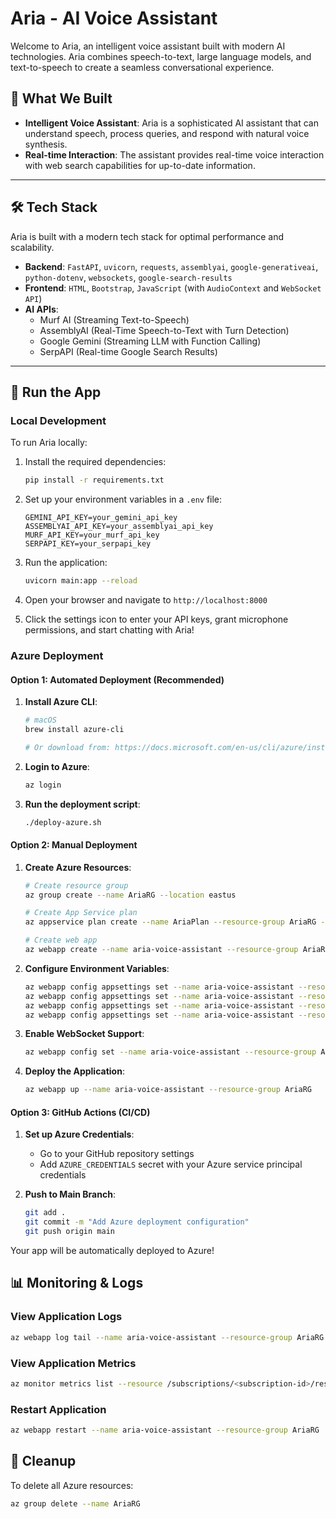 # Aria - AI Voice Assistant

Welcome to Aria, an intelligent voice assistant built with modern AI technologies. Aria combines speech-to-text, large language models, and text-to-speech to create a seamless conversational experience.

## 🧠 What We Built

  * **Intelligent Voice Assistant**: Aria is a sophisticated AI assistant that can understand speech, process queries, and respond with natural voice synthesis.
  * **Real-time Interaction**: The assistant provides real-time voice interaction with web search capabilities for up-to-date information.

-----

## 🛠 Tech Stack

Aria is built with a modern tech stack for optimal performance and scalability.

  * **Backend**: `FastAPI`, `uvicorn`, `requests`, `assemblyai`, `google-generativeai`, `python-dotenv`, `websockets`, `google-search-results`
  * **Frontend**: `HTML`, `Bootstrap`, `JavaScript` (with `AudioContext` and `WebSocket API`)
  * **AI APIs**:
      * Murf AI (Streaming Text-to-Speech)
      * AssemblyAI (Real-Time Speech-to-Text with Turn Detection)
      * Google Gemini (Streaming LLM with Function Calling)
      * SerpAPI (Real-time Google Search Results)

-----

## 🚀 Run the App

### Local Development

To run Aria locally:

1. Install the required dependencies:
   ```bash
   pip install -r requirements.txt
   ```

2. Set up your environment variables in a `.env` file:
   ```
   GEMINI_API_KEY=your_gemini_api_key
   ASSEMBLYAI_API_KEY=your_assemblyai_api_key
   MURF_API_KEY=your_murf_api_key
   SERPAPI_KEY=your_serpapi_key
   ```

3. Run the application:
   ```bash
   uvicorn main:app --reload
   ```

4. Open your browser and navigate to `http://localhost:8000`

5. Click the settings icon to enter your API keys, grant microphone permissions, and start chatting with Aria!

### Azure Deployment

#### Option 1: Automated Deployment (Recommended)

1. **Install Azure CLI**:
   ```bash
   # macOS
   brew install azure-cli
   
   # Or download from: https://docs.microsoft.com/en-us/cli/azure/install-azure-cli
   ```

2. **Login to Azure**:
   ```bash
   az login
   ```

3. **Run the deployment script**:
   ```bash
   ./deploy-azure.sh
   ```

#### Option 2: Manual Deployment

1. **Create Azure Resources**:
   ```bash
   # Create resource group
   az group create --name AriaRG --location eastus
   
   # Create App Service plan
   az appservice plan create --name AriaPlan --resource-group AriaRG --sku B1 --is-linux
   
   # Create web app
   az webapp create --name aria-voice-assistant --resource-group AriaRG --plan AriaPlan --runtime "PYTHON:3.11"
   ```

2. **Configure Environment Variables**:
   ```bash
   az webapp config appsettings set --name aria-voice-assistant --resource-group AriaRG --setting GEMINI_API_KEY="your_key"
   az webapp config appsettings set --name aria-voice-assistant --resource-group AriaRG --setting ASSEMBLYAI_API_KEY="your_key"
   az webapp config appsettings set --name aria-voice-assistant --resource-group AriaRG --setting MURF_API_KEY="your_key"
   az webapp config appsettings set --name aria-voice-assistant --resource-group AriaRG --setting SERPAPI_KEY="your_key"
   ```

3. **Enable WebSocket Support**:
   ```bash
   az webapp config set --name aria-voice-assistant --resource-group AriaRG --web-sockets-enabled true
   ```

4. **Deploy the Application**:
   ```bash
   az webapp up --name aria-voice-assistant --resource-group AriaRG
   ```

#### Option 3: GitHub Actions (CI/CD)

1. **Set up Azure Credentials**:
   - Go to your GitHub repository settings
   - Add `AZURE_CREDENTIALS` secret with your Azure service principal credentials

2. **Push to Main Branch**:
   ```bash
   git add .
   git commit -m "Add Azure deployment configuration"
   git push origin main
   ```

Your app will be automatically deployed to Azure!

## 📊 Monitoring & Logs

### View Application Logs
```bash
az webapp log tail --name aria-voice-assistant --resource-group AriaRG
```

### View Application Metrics
```bash
az monitor metrics list --resource /subscriptions/<subscription-id>/resourceGroups/AriaRG/providers/Microsoft.Web/sites/aria-voice-assistant --metric "Requests"
```

### Restart Application
```bash
az webapp restart --name aria-voice-assistant --resource-group AriaRG
```

## 🧹 Cleanup

To delete all Azure resources:
```bash
az group delete --name AriaRG
```
